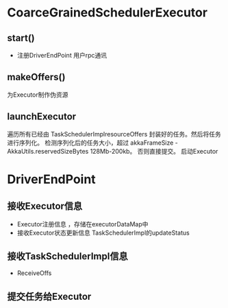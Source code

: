 # CoarceGrainedSchedulerExecutor
## start()
- 注册DriverEndPoint 用户rpc通讯

## makeOffers()
为Executor制作伪资源
## launchExecutor
遍历所有已经由 TaskSchedulerImplresourceOffers 封装好的任务。然后将任务进行序列化。
检测序列化后的任务大小，超过 akkaFrameSize - AkkaUtils.reservedSizeBytes 128Mb-200kb。
否则直接提交。
启动Executor

# DriverEndPoint
## 接收Executor信息
- Executor注册信息 ，存储在executorDataMap中
- 接收Executor状态更新信息 TaskSchedulerImpl的updateStatus
## 接收TaskSchedulerImpl信息
- ReceiveOffs
## 提交任务给Executor



